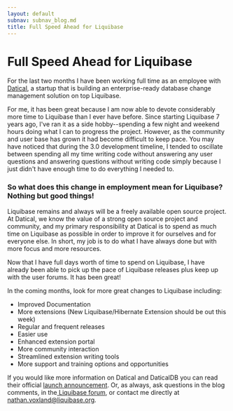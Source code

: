```yaml
---
layout: default
subnav: subnav_blog.md
title: Full Speed Ahead for Liquibase
---
```

# Full Speed Ahead for Liquibase

For the last two months I have been working full time as an employee with <a href="https://www.datical.com">Datical</a>, a startup that is building an enterprise-ready database change management solution on top Liquibase.


For me, it has been great because I am now able to devote considerably more time to Liquibase than I ever have before. Since starting Liquibase 7 years ago, I've ran it as a side hobby--spending a few night and weekend hours doing what  I can to progress the project. However, as the community and user base has grown it had become difficult to keep pace. You may have noticed that during the 3.0 development timeline, I tended to oscillate between spending all my time writing code without answering any user questions and answering questions without writing code simply because I just didn't have enough time to do everything I needed to.


### So what does this change in employment mean for Liquibase? Nothing but good things!


Liquibase remains and always will be a freely available open source project. At Datical, we know the value of a strong open source project and community, and my primary responsibility at Datical is to spend as much time on Liquibase as possible in order to improve it for ourselves and for everyone else. In short, my job is to do what I have always done but with more focus and more resources.


Now that I have full days worth of time to spend on Liquibase, I have already been able to pick up the pace of Liquibase releases plus keep up with the user forums. It has been great!


In the coming months, look for more great changes to Liquibase including:


- Improved Documentation
- More extensions (New Liquibase/Hibernate Extension should be out this week)
- Regular and frequent releases
- Easier use
- Enhanced extension portal
- More community interaction
- Streamlined extension writing tools
- More support and training options and opportunities



If you would like more information on Datical and DaticalDB you can read their official <a href="https://www.datical.com/news/datical-emerges-stealth-mode-unveils-database-change-management-solution-delivers-50-percent-increase-application-release-throughput/">launch announcement</a>. Or, as always, ask questions in the blog comments, in the<a href="https://liquibase.org/forum"> Liquibase forum</a>, or contact me directly at nathan.voxland@liquibase.org.